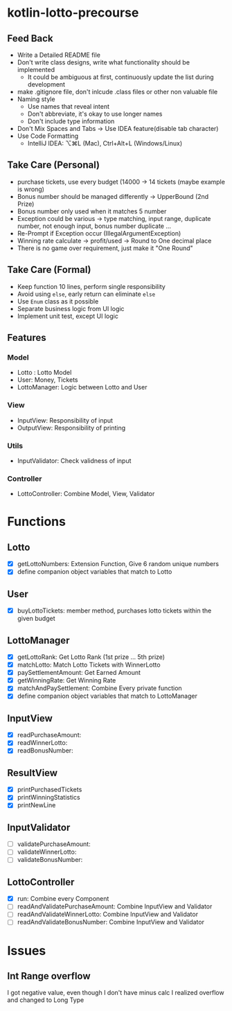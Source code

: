 # kotlin-lotto-precourse

## Feed Back

- Write a Detailed README file
- Don't write class designs, write what functionality should be implemented
    - It could be ambiguous at first, continuously update the list during development
- make .gitignore file, don't inlcude .class files or other non valuable file
- Naming style
    - Use names that reveal intent
    - Don't abbreviate, it's okay to use longer names
    - Don't include type information
- Don't Mix Spaces and Tabs -> Use IDEA feature(disable tab character)
- Use Code Formatting
    - IntelliJ IDEA: ⌥⌘L (Mac), Ctrl+Alt+L (Windows/Linux)

## Take Care (Personal)

- purchase tickets, use every budget (14000 -> 14 tickets (maybe example is wrong)
- Bonus number should be managed differently -> UpperBound (2nd Prize)
- Bonus number only used when it matches 5 number
- Exception could be various -> type matching, input range, duplicate number, not enough input, bonus number
  duplicate ...
- Re-Prompt if Exception occur (IllegalArgumentException)
- Winning rate calculate -> profit/used -> Round to One decimal place
- There is no game over requirement, just make it "One Round"

## Take Care (Formal)

- Keep function 10 lines, perform single responsibility
- Avoid using `else`, early return can eliminate `else`
- Use `Enum` class as it possible
- Separate business logic from UI logic
- Implement unit test, except UI logic

## Features

### Model

- Lotto : Lotto Model
- User: Money, Tickets<Lotto>
- LottoManager: Logic between Lotto and User

### View

- InputView: Responsibility of input
- OutputView: Responsibility of printing

### Utils

- InputValidator: Check validness of input

### Controller

- LottoController: Combine Model, View, Validator

# Functions

## Lotto
- [x] getLottoNumbers: Extension Function, Give 6 random unique numbers
- [x] define companion object variables that match to Lotto  
## User
- [x] buyLottoTickets: member method,  purchases lotto tickets within the given budget

## LottoManager
- [x] getLottoRank: Get Lotto Rank (1st prize ... 5th prize)
- [x] matchLotto: Match Lotto Tickets with WinnerLotto
- [x] paySettlementAmount: Get Earned Amount
- [x] getWinningRate: Get Winning Rate 
- [x] matchAndPaySettlement: Combine Every private function
- [x] define companion object variables that match to LottoManager

## InputView
- [x] readPurchaseAmount: 
- [x] readWinnerLotto:
- [x] readBonusNumber:
 
## ResultView
- [x] printPurchasedTickets
- [x] printWinningStatistics
- [x] printNewLine

## InputValidator
- [ ] validatePurchaseAmount:
- [ ] validateWinnerLotto:
- [ ] validateBonusNumber:

## LottoController 
- [x] run: Combine every Component
- [ ] readAndValidatePurchaseAmount: Combine InputView and Validator
- [ ] readAndValidateWinnerLotto: Combine InputView and Validator
- [ ] readAndValidateBonusNumber: Combine InputView and Validator

# Issues

## Int Range overflow 
I got negative value, even though I don't have minus calc
I realized overflow and changed to Long Type 